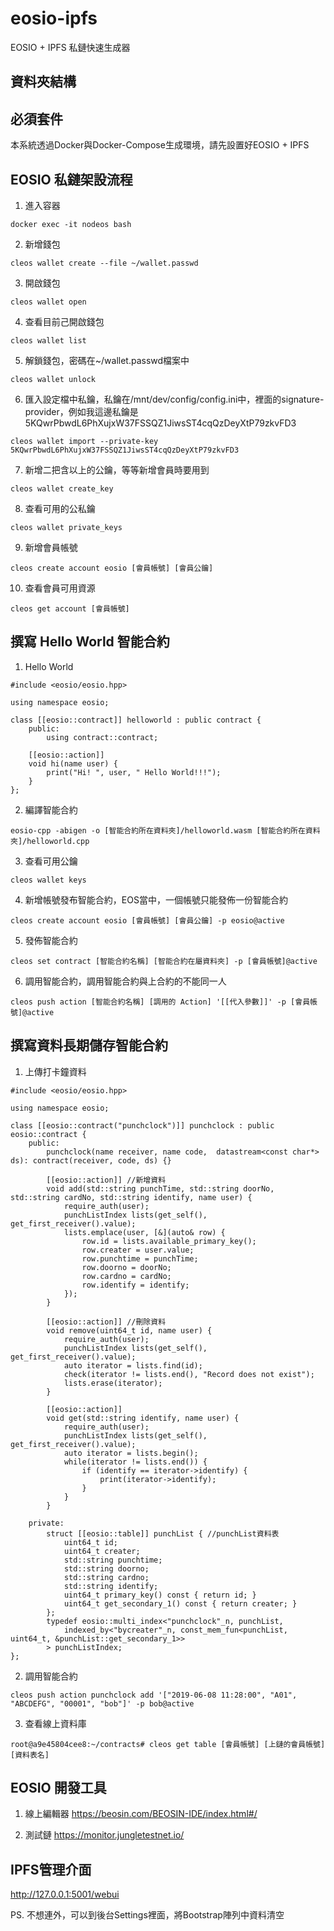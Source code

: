 # eosio-ipfs
EOSIO + IPFS 私鏈快速生成器

## 資料夾結構

## 必須套件
本系統透過Docker與Docker-Compose生成環境，請先設置好EOSIO + IPFS

## EOSIO 私鏈架設流程
1. 進入容器
```
docker exec -it nodeos bash
```

2. 新增錢包
```
cleos wallet create --file ~/wallet.passwd
```

3. 開啟錢包
```
cleos wallet open
```

4. 查看目前己開啟錢包
```
cleos wallet list
```

5. 解鎖錢包，密碼在~/wallet.passwd檔案中
```
cleos wallet unlock
```

6. 匯入設定檔中私鑰，私鑰在/mnt/dev/config/config.ini中，裡面的signature-provider，例如我這邊私鑰是5KQwrPbwdL6PhXujxW37FSSQZ1JiwsST4cqQzDeyXtP79zkvFD3
```
cleos wallet import --private-key 5KQwrPbwdL6PhXujxW37FSSQZ1JiwsST4cqQzDeyXtP79zkvFD3
```

7. 新增二把含以上的公鑰，等等新增會員時要用到
```
cleos wallet create_key
```

8. 查看可用的公私鑰
```
cleos wallet private_keys
```

9. 新增會員帳號
```
cleos create account eosio [會員帳號] [會員公鑰]
```

10. 查看會員可用資源
```
cleos get account [會員帳號]
```

## 撰寫 Hello World 智能合約
1. Hello World
```
#include <eosio/eosio.hpp>

using namespace eosio;

class [[eosio::contract]] helloworld : public contract {
    public:
        using contract::contract;

    [[eosio::action]]
    void hi(name user) {
        print("Hi! ", user, " Hello World!!!");
    }
};
```

2. 編譯智能合約
```
eosio-cpp -abigen -o [智能合約所在資料夾]/helloworld.wasm [智能合約所在資料夾]/helloworld.cpp
```

3. 查看可用公鑰
```
cleos wallet keys
```

4. 新增帳號發布智能合約，EOS當中，一個帳號只能發佈一份智能合約
```
cleos create account eosio [會員帳號] [會員公鑰] -p eosio@active
```

5. 發佈智能合約
```
cleos set contract [智能合約名稱] [智能合約在屬資料夾] -p [會員帳號]@active
```

6. 調用智能合約，調用智能合約與上合約的不能同一人
```
cleos push action [智能合約名稱] [調用的 Action] '[[代入參數]]' -p [會員帳號]@active
```

## 撰寫資料長期儲存智能合約
1. 上傳打卡鐘資料
```
#include <eosio/eosio.hpp>

using namespace eosio;

class [[eosio::contract("punchclock")]] punchclock : public eosio::contract {
	public:
		punchclock(name receiver, name code,  datastream<const char*> ds): contract(receiver, code, ds) {}

		[[eosio::action]] //新增資料
		void add(std::string punchTime, std::string doorNo, std::string cardNo, std::string identify, name user) {
			require_auth(user);
			punchListIndex lists(get_self(), get_first_receiver().value);
			lists.emplace(user, [&](auto& row) {
				row.id = lists.available_primary_key();
				row.creater = user.value;
				row.punchtime = punchTime;
				row.doorno = doorNo;
				row.cardno = cardNo;
				row.identify = identify;
			});
		}

		[[eosio::action]] //刪除資料
		void remove(uint64_t id, name user) {
			require_auth(user);
			punchListIndex lists(get_self(), get_first_receiver().value);
			auto iterator = lists.find(id);
			check(iterator != lists.end(), "Record does not exist");
			lists.erase(iterator);
		}
		
		[[eosio::action]]
		void get(std::string identify, name user) {
		    require_auth(user);
		    punchListIndex lists(get_self(), get_first_receiver().value);
		    auto iterator = lists.begin();
		    while(iterator != lists.end()) {
		        if (identify == iterator->identify) {
		            print(iterator->identify);
		        }
		    }
		}

	private:
		struct [[eosio::table]] punchList { //punchList資料表
			uint64_t id;
			uint64_t creater;
			std::string punchtime;
			std::string doorno;
			std::string cardno;
			std::string identify;
			uint64_t primary_key() const { return id; }
			uint64_t get_secondary_1() const { return creater; }
		};
		typedef eosio::multi_index<"punchclock"_n, punchList,
		    indexed_by<"bycreater"_n, const_mem_fun<punchList, uint64_t, &punchList::get_secondary_1>>
		> punchListIndex;
};
```

2. 調用智能合約
```
cleos push action punchclock add '["2019-06-08 11:28:00", "A01", "ABCDEFG", "00001", "bob"]' -p bob@active
```

3. 查看線上資料庫
```
root@a9e45804cee8:~/contracts# cleos get table [會員帳號] [上鏈的會員帳號] [資料表名]
```

## EOSIO 開發工具
1. 線上編輯器
https://beosin.com/BEOSIN-IDE/index.html#/

2. 測試鏈
https://monitor.jungletestnet.io/

## IPFS管理介面
http://127.0.0.1:5001/webui

PS. 不想連外，可以到後台Settings裡面，將Bootstrap陣列中資料清空
